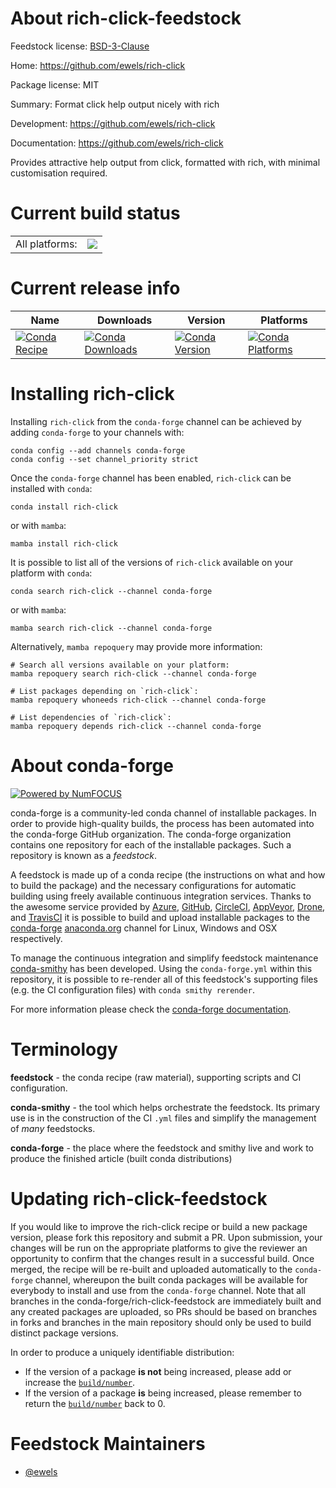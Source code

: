 About rich-click-feedstock
==========================

Feedstock license: [BSD-3-Clause](https://github.com/conda-forge/rich-click-feedstock/blob/main/LICENSE.txt)

Home: https://github.com/ewels/rich-click

Package license: MIT

Summary: Format click help output nicely with rich

Development: https://github.com/ewels/rich-click

Documentation: https://github.com/ewels/rich-click

Provides attractive help output from click,
formatted with rich, with minimal customisation required.


Current build status
====================


<table><tr><td>All platforms:</td>
    <td>
      <a href="https://dev.azure.com/conda-forge/feedstock-builds/_build/latest?definitionId=15555&branchName=main">
        <img src="https://dev.azure.com/conda-forge/feedstock-builds/_apis/build/status/rich-click-feedstock?branchName=main">
      </a>
    </td>
  </tr>
</table>

Current release info
====================

| Name | Downloads | Version | Platforms |
| --- | --- | --- | --- |
| [![Conda Recipe](https://img.shields.io/badge/recipe-rich--click-green.svg)](https://anaconda.org/conda-forge/rich-click) | [![Conda Downloads](https://img.shields.io/conda/dn/conda-forge/rich-click.svg)](https://anaconda.org/conda-forge/rich-click) | [![Conda Version](https://img.shields.io/conda/vn/conda-forge/rich-click.svg)](https://anaconda.org/conda-forge/rich-click) | [![Conda Platforms](https://img.shields.io/conda/pn/conda-forge/rich-click.svg)](https://anaconda.org/conda-forge/rich-click) |

Installing rich-click
=====================

Installing `rich-click` from the `conda-forge` channel can be achieved by adding `conda-forge` to your channels with:

```
conda config --add channels conda-forge
conda config --set channel_priority strict
```

Once the `conda-forge` channel has been enabled, `rich-click` can be installed with `conda`:

```
conda install rich-click
```

or with `mamba`:

```
mamba install rich-click
```

It is possible to list all of the versions of `rich-click` available on your platform with `conda`:

```
conda search rich-click --channel conda-forge
```

or with `mamba`:

```
mamba search rich-click --channel conda-forge
```

Alternatively, `mamba repoquery` may provide more information:

```
# Search all versions available on your platform:
mamba repoquery search rich-click --channel conda-forge

# List packages depending on `rich-click`:
mamba repoquery whoneeds rich-click --channel conda-forge

# List dependencies of `rich-click`:
mamba repoquery depends rich-click --channel conda-forge
```


About conda-forge
=================

[![Powered by
NumFOCUS](https://img.shields.io/badge/powered%20by-NumFOCUS-orange.svg?style=flat&colorA=E1523D&colorB=007D8A)](https://numfocus.org)

conda-forge is a community-led conda channel of installable packages.
In order to provide high-quality builds, the process has been automated into the
conda-forge GitHub organization. The conda-forge organization contains one repository
for each of the installable packages. Such a repository is known as a *feedstock*.

A feedstock is made up of a conda recipe (the instructions on what and how to build
the package) and the necessary configurations for automatic building using freely
available continuous integration services. Thanks to the awesome service provided by
[Azure](https://azure.microsoft.com/en-us/services/devops/), [GitHub](https://github.com/),
[CircleCI](https://circleci.com/), [AppVeyor](https://www.appveyor.com/),
[Drone](https://cloud.drone.io/welcome), and [TravisCI](https://travis-ci.com/)
it is possible to build and upload installable packages to the
[conda-forge](https://anaconda.org/conda-forge) [anaconda.org](https://anaconda.org/)
channel for Linux, Windows and OSX respectively.

To manage the continuous integration and simplify feedstock maintenance
[conda-smithy](https://github.com/conda-forge/conda-smithy) has been developed.
Using the ``conda-forge.yml`` within this repository, it is possible to re-render all of
this feedstock's supporting files (e.g. the CI configuration files) with ``conda smithy rerender``.

For more information please check the [conda-forge documentation](https://conda-forge.org/docs/).

Terminology
===========

**feedstock** - the conda recipe (raw material), supporting scripts and CI configuration.

**conda-smithy** - the tool which helps orchestrate the feedstock.
                   Its primary use is in the construction of the CI ``.yml`` files
                   and simplify the management of *many* feedstocks.

**conda-forge** - the place where the feedstock and smithy live and work to
                  produce the finished article (built conda distributions)


Updating rich-click-feedstock
=============================

If you would like to improve the rich-click recipe or build a new
package version, please fork this repository and submit a PR. Upon submission,
your changes will be run on the appropriate platforms to give the reviewer an
opportunity to confirm that the changes result in a successful build. Once
merged, the recipe will be re-built and uploaded automatically to the
`conda-forge` channel, whereupon the built conda packages will be available for
everybody to install and use from the `conda-forge` channel.
Note that all branches in the conda-forge/rich-click-feedstock are
immediately built and any created packages are uploaded, so PRs should be based
on branches in forks and branches in the main repository should only be used to
build distinct package versions.

In order to produce a uniquely identifiable distribution:
 * If the version of a package **is not** being increased, please add or increase
   the [``build/number``](https://docs.conda.io/projects/conda-build/en/latest/resources/define-metadata.html#build-number-and-string).
 * If the version of a package **is** being increased, please remember to return
   the [``build/number``](https://docs.conda.io/projects/conda-build/en/latest/resources/define-metadata.html#build-number-and-string)
   back to 0.

Feedstock Maintainers
=====================

* [@ewels](https://github.com/ewels/)

